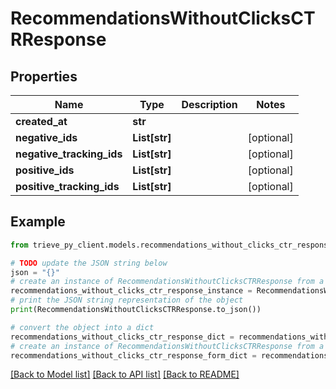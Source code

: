# RecommendationsWithoutClicksCTRResponse


## Properties

Name | Type | Description | Notes
------------ | ------------- | ------------- | -------------
**created_at** | **str** |  | 
**negative_ids** | **List[str]** |  | [optional] 
**negative_tracking_ids** | **List[str]** |  | [optional] 
**positive_ids** | **List[str]** |  | [optional] 
**positive_tracking_ids** | **List[str]** |  | [optional] 

## Example

```python
from trieve_py_client.models.recommendations_without_clicks_ctr_response import RecommendationsWithoutClicksCTRResponse

# TODO update the JSON string below
json = "{}"
# create an instance of RecommendationsWithoutClicksCTRResponse from a JSON string
recommendations_without_clicks_ctr_response_instance = RecommendationsWithoutClicksCTRResponse.from_json(json)
# print the JSON string representation of the object
print(RecommendationsWithoutClicksCTRResponse.to_json())

# convert the object into a dict
recommendations_without_clicks_ctr_response_dict = recommendations_without_clicks_ctr_response_instance.to_dict()
# create an instance of RecommendationsWithoutClicksCTRResponse from a dict
recommendations_without_clicks_ctr_response_form_dict = recommendations_without_clicks_ctr_response.from_dict(recommendations_without_clicks_ctr_response_dict)
```
[[Back to Model list]](../README.md#documentation-for-models) [[Back to API list]](../README.md#documentation-for-api-endpoints) [[Back to README]](../README.md)


